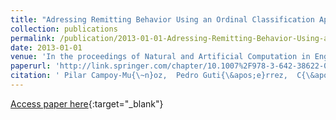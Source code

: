 ```yaml
---
title: "Adressing Remitting Behavior Using an Ordinal Classification Approach"
collection: publications
permalink: /publication/2013-01-01-Adressing-Remitting-Behavior-Using-an-Ordinal-Classification-Approach
date: 2013-01-01
venue: 'In the proceedings of Natural and Artificial Computation in Engineering and Medical Applications (5th International Work-Conference on the Interplay Between Natural and Artificial Computation (IWINAC 2013), Part II)'
paperurl: 'http://link.springer.com/chapter/10.1007%2F978-3-642-38622-0_34'
citation: ' Pilar Campoy-Mu{\~n}oz,  Pedro Guti{\&apos;e}rrez,  C{\&apos;e}sar Herv{\&apos;a}s-Mart{\&apos;i}nez, &quot;Adressing Remitting Behavior Using an Ordinal Classification Approach.&quot; In the proceedings of Natural and Artificial Computation in Engineering and Medical Applications (5th International Work-Conference on the Interplay Between Natural and Artificial Computation (IWINAC 2013), Part II), 2013.'
---
```

[Access paper here](http://link.springer.com/chapter/10.1007%2F978-3-642-38622-0_34){:target="_blank"}
